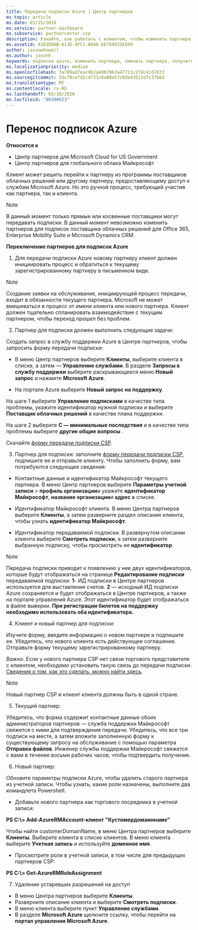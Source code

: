 ```yaml
---
title: Передача подписок Azure | Центр партнеров
ms.topic: article
ms.date: 03/15/2019
ms.service: partner-dashboard
ms.subservice: partnercenter-csp
description: Узнайте, как работать с клиентом, чтобы изменить партнера в программе поставщика облачных решений, которую клиент будет использовать для служб Azure.
ms.assetid: 42D1D9AB-613D-4FC1-A846-EE769923E699
author: jasonwhowell
ms.author: jasonh
keywords: подписка azure, изменить партнера, сменить партнера, получить нового партнера, другой партнер
ms.localizationpriority: medium
ms.openlocfilehash: 3a709ad7eac9b2a4db7063a47713c27dc41d7833
ms.sourcegitcommit: 5dcf8cefd2c4731c6a80e57c65b43521d7c37b6d
ms.translationtype: MT
ms.contentlocale: ru-RU
ms.lasthandoff: 03/30/2020
ms.locfileid: "80390623"
---
```

# <a name="transfer-azure-subscriptions"></a>Перенос подписок Azure 

**Относится к**

- Центр партнеров для Microsoft Cloud for US Government
- Центр партнеров для глобального облака Майкрософт

Клиент может решить перейти к партнеру из программы поставщиков облачных решений или другому партнеру, предоставляющему доступ к службам Microsoft Azure. Но это ручной процесс, требующий участия как партнера, так и клиента.

>[!Note]  
>В данный момент только прямые или косвенные поставщики могут передавать подписки.
>В данный момент невозможно изменить партнеров для подписок поставщика облачных решений для Office 365, Enterprise Mobility Suite и Microsoft Dynamics CRM.



**Переключение партнеров для подписок Azure**

1. Для передачи подписки Azure новому партнеру клиент должен инициировать процесс и обратиться к текущему зарегистрированному партнеру в письменном виде. 
>[!Note]
>Создание заявки на обслуживание, инициирующей процесс передачи, входит в обязанности текущего партнера. Microsoft не может вмешиваться в процесс от имени клиента или нового партнера. Клиент должен тщательно спланировать взаимодействие с текущим партнером, чтобы переход прошел без проблем.

2. Партнер для подписки должен выполнить следующие задачи:

Создать запрос в службу поддержки Azure в Центре партнеров, чтобы запросить форму передачи подписки:
-   В меню Центр партнеров выберите **Клиенты**, выберите клиента в списке, а затем — **Управление службами**. В разделе **Запросы в службу поддержки** выберите раскрывающееся меню **Новый запрос** и нажмите **Microsoft Azure**.

-   На портале Azure выберите **Новый запрос на поддержку**.

На шаге 1 выберите **Управление подписками** в качестве типа проблемы, укажите идентификатор нужной подписки и выберите **Поставщик облачных решений** в качестве плана поддержки.

На шаге 2 выберите **C — минимальные последствия** и в качестве типа проблемы выберите **другие общие вопросы** .

Скачайте [форму передачи подписки CSP](https://assets.windowsphone.com/5222c408-e546-4e01-b72a-2ec7d4c43d57/CSP_Subscription_Transfer_Form_Azure_InvariantCulture_Default.zip).

3. Партнер для подписки: заполните [форму передачи подписки CSP](https://assets.windowsphone.com/5222c408-e546-4e01-b72a-2ec7d4c43d57/CSP_Subscription_Transfer_Form_Azure_InvariantCulture_Default.zip), подпишите ее и отправьте клиенту. Чтобы заполнить форму, вам потребуются следующее сведения:

- Контактные данные и идентификатор Майкрософт текущего партнера. В меню Центр партнеров выберите **Параметры учетной записи** &gt; **профиль организации**и укажите **идентификатор Майкрософт**, **название организации**и **адрес** в списке.

- Идентификатор Майкрософт клиента. В меню Центра партнеров выберите **Клиенты**, а затем разверните раздел описания клиента, чтобы узнать **идентификатор Майкрософт**.

- Идентификатор передаваемой подписки. В развернутом описании клиента выберите **Смотреть подписки**, а затем разверните выбранную подписку, чтобы просмотреть ее **идентификатор**.

>[!Note]
>Передача подписки приводит к появлению у нее двух идентификаторов, которые будут отображаться на странице **Редактирование подписки** передаваемой подписки: **1**- ИД подписки в Центре партнеров используется для выставления счетов. 
**2** — исходный ИД подписки Azure сохраняется и будет отображаться в Центре партнеров, а также на портале управления Azure. Этот идентификатор будет отображаться в файле выверки.  **При регистрации билетов на поддержку необходимо использовать оба идентификатора.**

4. Клиент и новый партнер для подписки:

Изучите форму, введите информацию о новом партнере и подпишите ее. Убедитесь, что нового клиента есть действующее соглашение. Отправьте форму текущему зарегистрированному партнеру.

*Важно*. Если у нового партнера CSP нет связи торгового представителя с клиентом, необходимо установить такую связь до передачи подписки. [Сведения о том, как это сделать, можно найти здесь](request-a-relationship-with-a-customer.md).

>[!Note]
>Новый партнер CSP и клиент клиента должны быть в одной стране. 

5. Текущий партнер:

Убедитесь, что форма содержит контактные данные обоих администраторов партнеров — служба поддержки Майкрософт свяжется с ними для подтверждения передачи. Убедитесь, что все три подписи на месте, а затем вложите заполненную форму к существующему запросу на обслуживание с помощью параметра **Отправка файлов**. Инженер службы поддержки Майкрософт свяжется с вами в течение восьми рабочих часов, чтобы подтвердить получение.

6. Новый партнер:

Обновите параметры подписки Azure, чтобы удалить старого партнера из учетной записи. Чтобы узнать, какие роли назначены, выполните два командлета Powershell.

-   Добавьте нового партнера как торгового посредника в учетной записи:

**PS C:\\&gt; Add-AzureRMAccount-клиент "Кустомердомаиннаме"**

Чтобы найти customerDomainName, в меню Центра партнеров выберите **Клиенты**. Выберите клиента в списке клиентов. В меню клиента выберите **Учетная запись** и используйте **доменное имя**.

-   Просмотрите роли в учетной записи, в том числе для предыдущих партнеров CSP:

**PS C:\\&gt; Get-AzureRMRoleAssignment**

7. Удаление устаревших разрешений на доступ

-  В меню Центра партнеров выберите **Клиенты**. 
-  Разверните описание клиента и выберите **Смотреть подписки**. 
-  В меню клиента выберите пункт **Управление службами**. 
-  В разделе **Microsoft Azure** щелкните ссылку, чтобы перейти на **портал управления Microsoft Azure**.

 

 



